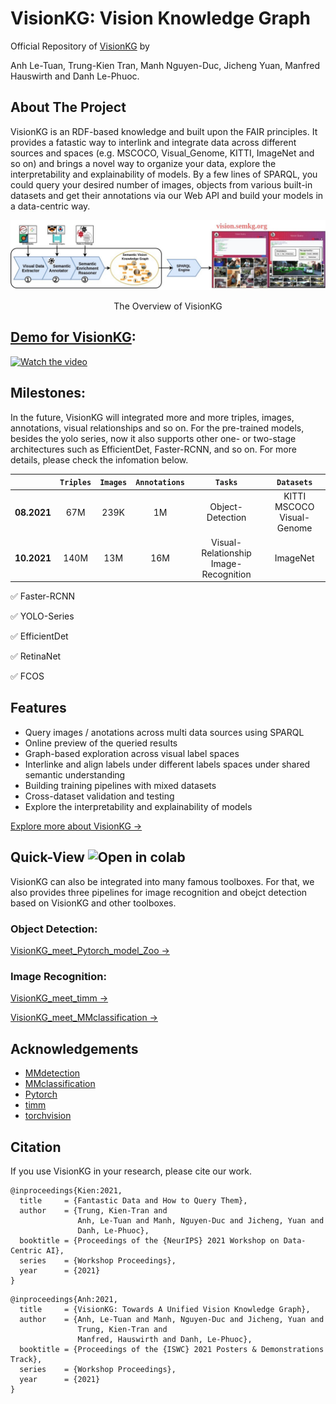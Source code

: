 # VisionKG: Vision Knowledge Graph
Official Repository of [VisionKG](https://vision.semkg.org/) by

Anh Le-Tuan, Trung-Kien Tran, Manh Nguyen-Duc, Jicheng Yuan, Manfred Hauswirth and Danh Le-Phuoc. 
## About The Project
VisionKG is an RDF-based knowledge and built upon the FAIR principles. It provides a fatastic way to interlink and integrate data across different sources and spaces (e.g. MSCOCO, Visual_Genome, KITTI, ImageNet and so on) and brings a novel way to organize your data, explore the interpretability and explainability of models. By a few lines of SPARQL, you could query your desired number of images, objects from various built-in datasets and get their annotations via our Web API and build your models in a data-centric way.


<p align="center" width="100%">
<img src="./resources/visionkg.jpg" width="800"/>
</p>

<p align="center" width="80%">
The Overview of VisionKG
</p>

## [Demo for VisionKG](https://www.youtube.com/watch?v=Urs3wYtOgzs&t=21s): 

[![Watch the video](https://user-images.githubusercontent.com/87916250/139424066-e073ff49-b667-40fa-9cad-5a3d40a57ae0.png)](https://user-images.githubusercontent.com/87916250/139443459-e7346216-c720-4ad8-bcbd-0f202be4a6c4.mp4)

## Milestones:
In the future, VisionKG will integrated more and more triples, images, annotations, visual relationships and so on.
For the pre-trained models, besides the yolo series, now it also supports other one- or two-stage architectures such as EfficientDet, Faster-RCNN, and so on.
For more details, please check the infomation below.

|             | `Triples` | `Images` | `Annotations` |`Tasks` |`Datasets` |
|:-------------:|:-------:|:---------:|:---------:|:---------:|:---------:|
| **08.2021**   | 67M    | 239K      | 1M      | Object-Detection | KITTI <br> MSCOCO <br> Visual-Genome |
| **10.2021** | 140M    | 13M      | 16M      | Visual-Relationship <br> Image-Recognition | ImageNet |


✅ Faster-RCNN

✅ YOLO-Series

✅ EfficientDet

✅ RetinaNet

✅ FCOS

## Features

-   Query images / anotations across multi data sources using SPARQL
-   Online preview of the queried results
-   Graph-based exploration across visual label spaces
-   Interlinke and align labels under different labels spaces under shared semantic understanding 
-   Building training pipelines with mixed datasets
-   Cross-dataset validation and testing
-   Explore the interpretability and explainability of models

[Explore more about VisionKG →](https://vision.semkg.org/)

## Quick-View ![Open in colab](https://colab.research.google.com/assets/colab-badge.svg)

VisionKG can also be integrated into many famous toolboxes. 
For that, we also provides three pipelines for image recognition and obejct detection based on VisionKG and other toolboxes.

### Object Detection:

[VisionKG_meet_Pytorch_model_Zoo →](https://colab.research.google.com/github/cqels/vision/blob/main/tutorials/tutorials_detection_pytorch_build_in_models.ipynb)

### Image Recognition:

[VisionKG_meet_timm →](https://colab.research.google.com/github/cqels/vision/blob/main/tutorials/tutorials_classification_timm.ipynb)

[VisionKG_meet_MMclassification →](https://colab.research.google.com/github/cqels/vision/blob/main/tutorials/tutorials_classification_mmclassification.ipynb)

## Acknowledgements

* [MMdetection](https://github.com/open-mmlab/mmdetection)
* [MMclassification](https://github.com/open-mmlab/mmclassification)
* [Pytorch](https://github.com/pytorch/pytorch)
* [timm](https://github.com/rwightman/pytorch-image-models)
* [torchvision](https://github.com/pytorch/vision)

## Citation

If you use VisionKG in your research, please cite our work.

```
@inproceedings{Kien:2021,
  title     = {Fantastic Data and How to Query Them},
  author    = {Trung, Kien-Tran and 
               Anh, Le-Tuan and Manh, Nguyen-Duc and Jicheng, Yuan and 
               Danh, Le-Phuoc},
  booktitle = {Proceedings of the {NeurIPS} 2021 Workshop on Data-Centric AI},
  series    = {Workshop Proceedings},
  year      = {2021}
}
```

```
@inproceedings{Anh:2021,
  title     = {VisionKG: Towards A Unified Vision Knowledge Graph},
  author    = {Anh, Le-Tuan and Manh, Nguyen-Duc and Jicheng, Yuan and 
               Trung, Kien-Tran and
               Manfred, Hauswirth and Danh, Le-Phuoc},
  booktitle = {Proceedings of the {ISWC} 2021 Posters & Demonstrations Track},
  series    = {Workshop Proceedings},
  year      = {2021}
}
```
